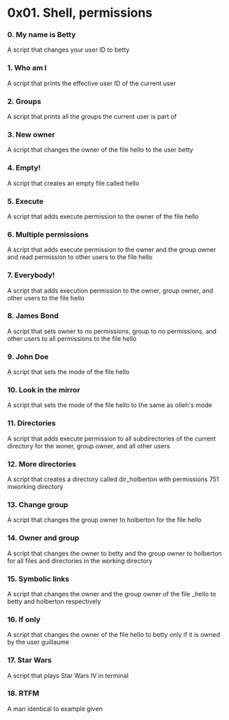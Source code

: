 # 0x01. Shell, permissions
### 0. My name is Betty
A script that changes your user ID to betty
### 1. Who am I
A script that prints the effective user ID of the current user
### 2. Groups
A script that prints all the groups the current user is part of
### 3. New owner
A script that changes the owner of the file hello to the user betty
### 4. Empty!
A script that creates an empty file called hello
### 5. Execute
A script that adds execute permission to the owner of the file hello
### 6. Multiple permissions
A script that adds execute permission to the owner and the group owner and read permission to other users to the file hello
### 7. Everybody!
A script that adds execution permission to the owner, group owner, and other users to the file hello
### 8. James Bond
A script that sets owner to no permissions, group to no permissions, and other users to all permissions to the file hello
### 9. John Doe
A script that sets the mode of the file hello
### 10. Look in the mirror
A script that sets the mode of the file hello to the same as olleh's mode
### 11. Directories
A script that adds execute permission to all subdirectories of the current directory for the woner, group owner, and all other users
### 12. More directories
A script that creates a directory called dir_holberton with permissions 751 inworking directory
### 13. Change group
A script that changes the group owner to holberton for the file hello
### 14. Owner and group
A script that changes the owner to betty and the group owner to holberton for all files and directories in the working directory
### 15. Symbolic links
A script that changes the owner and the group owner of the file _hello to betty and holberton respectively
### 16. If only
A script that changes the owner of the file hello to betty only if it is owned by the user guillaume
### 17. Star Wars
A script that plays Star Wars IV in terminal
### 18. RTFM
A man identical to example given